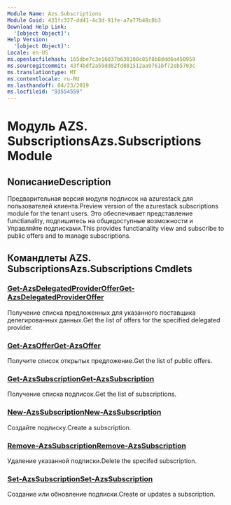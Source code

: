 ```yaml
---
Module Name: Azs.Subscriptions
Module Guid: 431fc327-dd41-4c3d-91fe-a7a77b48c8b3
Download Help Link:
  '[object Object]': 
Help Version:
  '[object Object]': 
Locale: en-US
ms.openlocfilehash: 165dbe7c3e16037b630100c85f8b8ddd6a450959
ms.sourcegitcommit: 43f4bdf2a59dd82fd881512aa9761bf72eb5703c
ms.translationtype: MT
ms.contentlocale: ru-RU
ms.lasthandoff: 04/23/2019
ms.locfileid: "93554559"
---
```

# <span data-ttu-id="0e20a-101">Модуль AZS. Subscriptions</span><span class="sxs-lookup"><span data-stu-id="0e20a-101">Azs.Subscriptions Module</span></span>
## <span data-ttu-id="0e20a-102">Nописание</span><span class="sxs-lookup"><span data-stu-id="0e20a-102">Description</span></span>
<span data-ttu-id="0e20a-103">Предварительная версия модуля подписок на azurestack для пользователей клиента.</span><span class="sxs-lookup"><span data-stu-id="0e20a-103">Preview version of the azurestack subscriptions module for the tenant users.</span></span> <span data-ttu-id="0e20a-104">Это обеспечивает представление functianality, подпишитесь на общедоступные возможности и Управляйте подписками.</span><span class="sxs-lookup"><span data-stu-id="0e20a-104">This provides functianality view and subscribe to public offers and to manage subscriptions.</span></span>

## <span data-ttu-id="0e20a-105">Командлеты AZS. Subscriptions</span><span class="sxs-lookup"><span data-stu-id="0e20a-105">Azs.Subscriptions Cmdlets</span></span>
### [<span data-ttu-id="0e20a-106">Get-AzsDelegatedProviderOffer</span><span class="sxs-lookup"><span data-stu-id="0e20a-106">Get-AzsDelegatedProviderOffer</span></span>](Get-AzsDelegatedProviderOffer.md)
<span data-ttu-id="0e20a-107">Получение списка предложенных для указанного поставщика делегированных данных.</span><span class="sxs-lookup"><span data-stu-id="0e20a-107">Get the list of offers for the specified delegated provider.</span></span>

### [<span data-ttu-id="0e20a-108">Get-AzsOffer</span><span class="sxs-lookup"><span data-stu-id="0e20a-108">Get-AzsOffer</span></span>](Get-AzsOffer.md)
<span data-ttu-id="0e20a-109">Получите список открытых предложение.</span><span class="sxs-lookup"><span data-stu-id="0e20a-109">Get the list of public offers.</span></span>

### [<span data-ttu-id="0e20a-110">Get-AzsSubscription</span><span class="sxs-lookup"><span data-stu-id="0e20a-110">Get-AzsSubscription</span></span>](Get-AzsSubscription.md)
<span data-ttu-id="0e20a-111">Получение списка подписок.</span><span class="sxs-lookup"><span data-stu-id="0e20a-111">Get the list of subscriptions.</span></span>

### [<span data-ttu-id="0e20a-112">New-AzsSubscription</span><span class="sxs-lookup"><span data-stu-id="0e20a-112">New-AzsSubscription</span></span>](New-AzsSubscription.md)
<span data-ttu-id="0e20a-113">Создайте подписку.</span><span class="sxs-lookup"><span data-stu-id="0e20a-113">Create a subscription.</span></span>

### [<span data-ttu-id="0e20a-114">Remove-AzsSubscription</span><span class="sxs-lookup"><span data-stu-id="0e20a-114">Remove-AzsSubscription</span></span>](Remove-AzsSubscription.md)
<span data-ttu-id="0e20a-115">Удаление указанной подписки.</span><span class="sxs-lookup"><span data-stu-id="0e20a-115">Delete the specifed subscription.</span></span>

### [<span data-ttu-id="0e20a-116">Set-AzsSubscription</span><span class="sxs-lookup"><span data-stu-id="0e20a-116">Set-AzsSubscription</span></span>](Set-AzsSubscription.md)
<span data-ttu-id="0e20a-117">Создание или обновление подписки.</span><span class="sxs-lookup"><span data-stu-id="0e20a-117">Create or updates a subscription.</span></span>

